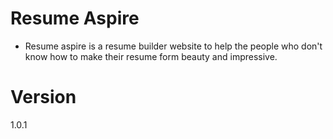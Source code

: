 # Resume Aspire
- Resume aspire is a resume builder website to help the people who don't know how to make their resume form beauty and impressive.


# Version
1.0.1